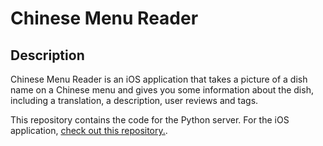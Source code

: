 # Chinese Menu Reader

## Description
Chinese Menu Reader is an iOS application that takes a picture of a dish name on a Chinese menu and gives you some information about the dish, including a translation, a description, user reviews and tags.

This repository contains the code for the Python server. For the iOS application, [check out this repository.](https://github.com/ejanzer/menureader_ios).
